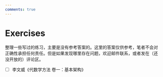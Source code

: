 ```yaml
---
comments: true
---
```


# Exercises

整理一些写过的练习，主要是没有参考答案的。这里的答案仅供参考，笔者不会对正确性承担任何责任。但是如果发现哪里存在问题，欢迎邮件联系，或者发在（还没开放的）评论区。

- [ ] 李文威《代数学方法 卷一：基本架构》